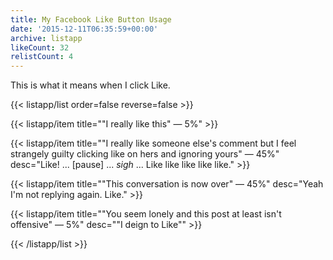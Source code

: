 ```yaml
---
title: My Facebook Like Button Usage
date: '2015-12-11T06:35:59+00:00'
archive: listapp
likeCount: 32
relistCount: 4
---
```


This is what it means when I click Like.

<!--more-->

{{< listapp/list order=false reverse=false >}}

   {{< listapp/item title="\"I really like this\" — 5%" >}}

   {{< listapp/item title="\"I really like someone else's comment but I feel strangely guilty clicking like on hers and ignoring yours\" — 45%"
      desc="Like! ... [pause] ... *sigh* ... Like like like like like." >}}

   {{< listapp/item title="\"This conversation is now over\" — 45%"
      desc="Yeah I'm not replying again. Like." >}}

   {{< listapp/item title="\"You seem lonely and this post at least isn't offensive\" — 5%"
      desc="\"I deign to Like\"" >}}

{{< /listapp/list >}}
